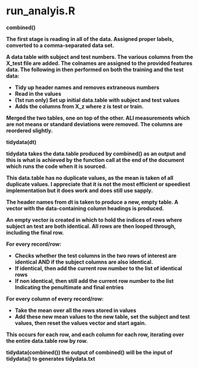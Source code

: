 # run_analyis.R
<b>combined()<b>

The first stage is reading in all of the data. Assigned proper labels, converted to a comma-separated data set.

A data table with subject and test numbers. The various columns from the X_test file are added. The colnames are assigned to the provided features data. The following in then performed on both the training and the test data:
- Tidy up header names and removes extraneous numbers
- Read in the values
- (1st run only) Set up initial data.table with subject and test values
- Adds the columns from X_z where z is test or train.

Merged the two tables, one on top of the other. ALl measurements which are not means or standard deviations were removed. The columns are reordered slightly.

<b>tidydata(dt)<b>

tidydata takes the data.table produced by combined() as an output and this is what is achieved by the function call at the end of the document which runs the code when it is sourced.

This data.table has no duplicate values, as the mean is taken of all duplicate values. I appreciate that it is not the most efficient or speediest implementation but it does work and does still use sapply.

The header names from dt is taken to produce a new, empty table. A vector with the data-containing column headings is produced.

An empty vector is created in which to hold the indices of rows where subject an test are both identical. All rows are then looped through, including the final row.

For every record/row:
- Checks whether the test columns in the two rows of interest are identical AND if the subject columns are also identical.
- If identical, then add the current row number to the list of identical rows
- If non identical, then still add the current row number to the list Indicating the penultimate and final entries

For every column of every record/row:
- Take the mean over all the rows stored in values
- Add these new mean values to the new table, set the subject and test values, then reset the values vector and start again.

This occurs for each row, and each column for each row, iterating over the entire data.table row by row.

<b>tidydata(combined())<b>
the output of combined() will be the input of tidydata() to generates tidydata.txt

